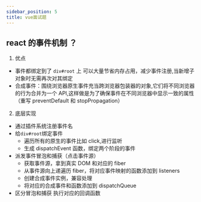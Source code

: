 ```yaml
---
sidebar_position: 5
title: vue面试题
---
```


## react 的事件机制 ？

1. 优点

- 事件都绑定到了 `div#root` 上 可以大量节省内存占用，减少事件注册,当新增子对象时无需再次对其绑定
- 合成事件：围绕浏览器原生事件充当跨浏览器包装器的对象,它们将不同浏览器的行为合并为一个 API,这样做是为了确保事件在不同浏览器中显示一致的属性（重写 preventDefault 和 stopPropagation）

2. 底层实现

- 通过插件系统注册事件名
- 给`div#root`绑定事件
  - 遍历所有的原生的事件比如 click,进行监听
  - 生成 dispatchEvent 函数，绑定两个阶段的事件
- 派发事件冒泡和捕获（点击事件源）
  - 获取事件源，拿到真实 DOM 和对应的 fiber
  - 从事件源向上递遍历 fiber，将对应事件映射的函数添加到 listeners
  - 创建合成事件实例，兼容处理
  - 将对应的合成事件和函数添加到 dispatchQueue
- 区分冒泡和捕获 执行对应的回调函数
